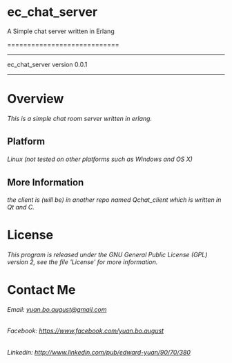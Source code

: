 ec_chat_server
==============

A Simple chat server written in Erlang

============================
****************************
ec_chat_server version 0.0.1
**********

# Overview

###### This is a simple chat room server written in erlang.

## Platform
###### Linux (not tested on other platforms such as Windows and OS X)

## More Information

###### the client is (will be) in another repo named Qchat_client which is written in Qt and C.

# License

###### This program is released under the GNU General Public License (GPL) version 2, see the file 'License' for more information.

# Contact Me
###### Email:  yuan.bo.august@gmail.com
###### Facebook:  https://www.facebook.com/yuan.bo.august
###### Linkedin:  http://www.linkedin.com/pub/edward-yuan/90/70/380
